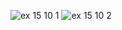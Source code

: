 ![ex 15 10 1](https://github.com/65030034/03376836-OOP-2566-Lab-15/assets/144875017/a2b5aaa3-fd69-4d5c-8a61-b16e7cbf6d7d)
![ex 15 10 2](https://github.com/65030034/03376836-OOP-2566-Lab-15/assets/144875017/89841b60-f906-4835-a12d-31d8ffc20958)

